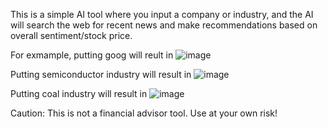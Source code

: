 This is a simple AI tool where you input a company or industry, and the AI will search the web for recent news and make recommendations based on overall sentiment/stock price.

For exmample, putting goog will reult in
![image](https://github.com/user-attachments/assets/4a781c30-758f-4a18-bc36-c3bb022a80a9)

Putting semiconductor industry will result in
![image](https://github.com/user-attachments/assets/7d4069e8-5b5c-49af-b553-f46976999faf)

Putting coal industry will result in
![image](https://github.com/user-attachments/assets/3559b420-8e26-43e3-97a9-3785795cbdd1)


Caution: This is not a financial advisor tool. Use at your own risk!
